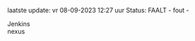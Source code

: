 laatste update: 
vr 08-09-2023 12:27   uur 
Status: FAALT - fout - 
<div class="service R">Jenkins</div><div class="service R">nexus</div>